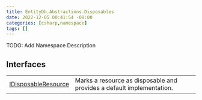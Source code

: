 ```yaml
---
title: EntityDb.Abstractions.Disposables
date: 2022-12-05 00:41:54 -08:00
categories: [csharp,namespace]
tags: []
---
```



TODO: Add Namespace Description

## Interfaces
<table><tr><td><a href='/posts/csharp.member.entitydb.abstractions.disposables.idisposableresource/'>IDisposableResource</a></td><td>
Marks a resource as disposable and provides a default implementation.
</td></tr></table>
